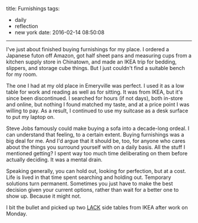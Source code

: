 title: Furnishings
tags:
  - daily
  - reflection
  - new york
date: 2016-02-14 08:50:08
---


I've just about finished buying furnishings for my place. I ordered a Japanese futon off Amazon, got half sheet pans and measuring cups from a kitchen supply store in Chinatown, and made an IKEA trip for bedding, slippers, and storage cube things. But I just couldn't find a suitable bench for my room.

The one I had at my old place in Emeryville was perfect. I used it as a low table for work and reading as well as for sitting. It was from IKEA, but it's since been discontinued. I searched for hours (if not days), both in-store and online, but nothing I found matched my taste, and at a price point I was willing to pay. As a result, I continued to use my suitcase as a desk surface to put my laptop on.

Steve Jobs famously could make buying a sofa into a decade-long ordeal. I can understand that feeling, to a certain extent. Buying furnishings was a big deal for me. And I'd argue that it should be, too, for anyone who cares about the things you surround yourself with on a daily basis. All the stuff I mentioned getting? I spent way too much time deliberating on them before actually deciding. It was a mental drain.

Speaking generally, you can hold out, looking for perfection, but at a cost. Life is lived in that time spent searching and holding out. Temporary solutions turn permanent. Sometimes you just have to make the best decision given your current options, rather than wait for a better one to show up. Because it might not.

I bit the bullet and picked up two [LACK](http://www.ikea.com/us/en/catalog/products/20011413/) side tables from IKEA after work on Monday.
